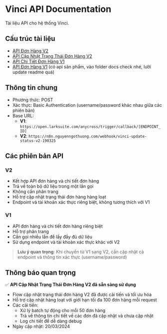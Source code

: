 # Vinci API Documentation

Tài liệu API cho hệ thống Vinci.

## Cấu trúc tài liệu

- [API Đơn Hàng V2](./docs/orders/v2/orders.md)
- [API Cập Nhật Trạng Thái Đơn Hàng V2](./docs/orders/v2/update-status.md)
- [API Chi Tiết Đơn Hàng V1](./docs/orders/v1/order-details.md)
- [API Đơn Hàng V1](./docs/orders/v1/orders.md)
(có api sản phẩm, vào folder docs check nhé, lười update readme quá)

## Thông tin chung

- Phương thức: POST
- Xác thực: Basic Authentication (username/password khác nhau giữa các phiên bản)
- Base URL:
  - **V1**: `https://open.larksuite.com/anycross/trigger/callback/[ENDPOINT_ID]`
  - **V2**: `https://n8n.nguyenngothuong.com/webhook/vinci-update-status-v2-190325`

## Các phiên bản API

### V2
- Kết hợp API đơn hàng và chi tiết đơn hàng
- Trả về toàn bộ dữ liệu trong một lần gọi
- Không cần phân trang
- Hỗ trợ cập nhật trạng thái đơn hàng hàng loạt
- Endpoint và tài khoản xác thực riêng biệt, không tương thích với V1

### V1
- API đơn hàng và chi tiết đơn hàng riêng biệt
- Hỗ trợ phân trang
- Cần gọi nhiều lần để lấy đầy đủ dữ liệu
- Sử dụng endpoint và tài khoản xác thực khác với V2

> **Lưu ý quan trọng**: Khi chuyển từ V1 sang V2, cần cập nhật cả endpoint và thông tin xác thực (username/password)

## Thông báo quan trọng

✅ **API Cập Nhật Trạng Thái Đơn Hàng V2 đã sẵn sàng sử dụng**
- Flow cập nhật trạng thái đơn hàng V2 đã được cải tiến và tối ưu hóa
- Hỗ trợ cập nhật hàng loạt với giới hạn tối đa 100 đơn hàng mỗi request
- Các cải tiến:
  - Xử lý batch tự động cho mỗi 50 đơn hàng
  - Trả về thông tin chi tiết về các đơn đã cập nhật và chưa cập nhật
  - Log chi tiết để dễ dàng debug
- Ngày cập nhật: 20/03/2024 

